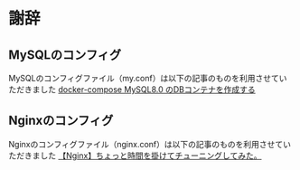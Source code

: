 # 謝辞
## MySQLのコンフィグ
MySQLのコンフィグファイル（my.conf）は以下の記事のものを利用させていただきました
[docker-compose MySQL8.0 のDBコンテナを作成する](https://qiita.com/ucan-lab/items/b094dbfc12ac1cbee8cb)

## Nginxのコンフィグ
Nginxのコンフィグファイル（nginx.conf）は以下の記事のものを利用させていただきました
[【Nginx】ちょっと時間を掛けてチューニングしてみた。](https://study-infra.com/nginx-tuning/)